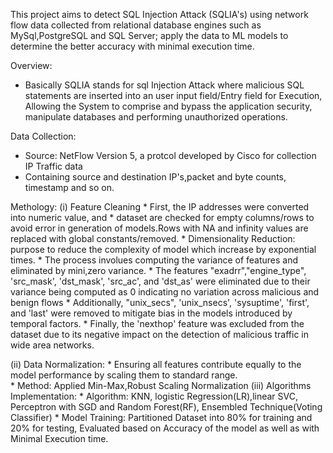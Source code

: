 This project aims to detect SQL Injection Attack (SQLIA's) using network flow data collected from relational database engines such as MySql,PostgreSQL and SQL Server; apply the data to ML models to determine the better accuracy with minimal execution time.

Overview:
   * Basically SQLIA  stands for sql Injection Attack where malicious SQL statements are inserted into an user input field/Entry field for Execution,
     Allowing the System to comprise and bypass the application security, manipulate databases and performing unauthorized operations.

Data Collection:
   * Source: NetFlow Version 5, a protcol developed by Cisco for collection IP Traffic data
   * Containing source and destination IP's,packet and byte counts, timestamp and so on.

Methology:
   (i) Feature Cleaning
     * First, the IP addresses were converted into numeric value, and 
     * dataset are checked for empty columns/rows to avoid error in generation of models.Rows with NA and infinity values are replaced with global constants/removed.
     * Dimensionality Reduction: purpose to reduce the complexity of model which increase by exponential times.
     * The process involues computing the variance of features and eliminated by mini,zero variance.
     * The features "exadrr","engine_type", 'src_mask', 'dst_mask', 'src_ac', and 'dst_as' were eliminated due to their variance being computed as 0 indicating no variation across malicious and benign flows
     * Additionally, "unix_secs", 'unix_nsecs', 'sysuptime', 'first', and 'last' were removed to mitigate bias in the models introduced by temporal factors.
     * Finally, the 'nexthop' feature was excluded from the dataset due to its negative impact on the detection of malicious traffic in wide area networks.
   
   (ii) Data Normalization:
         * Ensuring all features contribute equally to the model performance by scaling them to standard range.\
         * Method: Applied Min-Max,Robust Scaling Normalization
   (iii) Algorithms Implementation:
           * Algorithm: KNN, logistic Regression(LR),linear SVC, Perceptron with SGD and Random Forest(RF), Ensembled Technique(Voting Classifier)
           * Model Training: Partitioned Dataset into 80% for training and 20% for testing, Evaluated based on Accuracy of the model as well as with Minimal Execution time.
   
   
